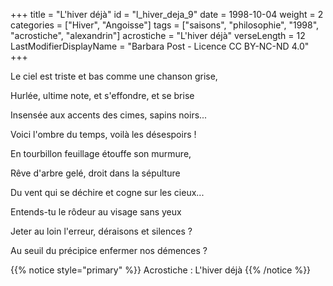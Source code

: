 +++
title = "L'hiver déjà"
id = "l_hiver_deja_9"
date = 1998-10-04
weight = 2
categories = ["Hiver", "Angoisse"]
tags = ["saisons", "philosophie", "1998", "acrostiche", "alexandrin"]
acrostiche = "L'hiver déjà"
verseLength = 12
LastModifierDisplayName = "Barbara Post - Licence CC BY-NC-ND 4.0"
+++

Le ciel est triste et bas comme une chanson grise,

Hurlée, ultime note, et s'effondre, et se brise

Insensée aux accents des cimes, sapins noirs...

Voici l'ombre du temps, voilà les désespoirs !

En tourbillon feuillage étouffe son murmure,

Rêve d'arbre gelé, droit dans la sépulture

Du vent qui se déchire et cogne sur les cieux...

Entends-tu le rôdeur au visage sans yeux

Jeter au loin l'erreur, déraisons et silences ?

Au seuil du précipice enfermer nos démences ?

{{% notice style="primary" %}}
Acrostiche : L'hiver déjà
{{% /notice %}}
